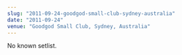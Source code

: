 ```yaml
---
slug: "2011-09-24-goodgod-small-club-sydney-australia"
date: "2011-09-24"
venue: "Goodgod Small Club, Sydney, Australia"
---
```


No known setlist.
